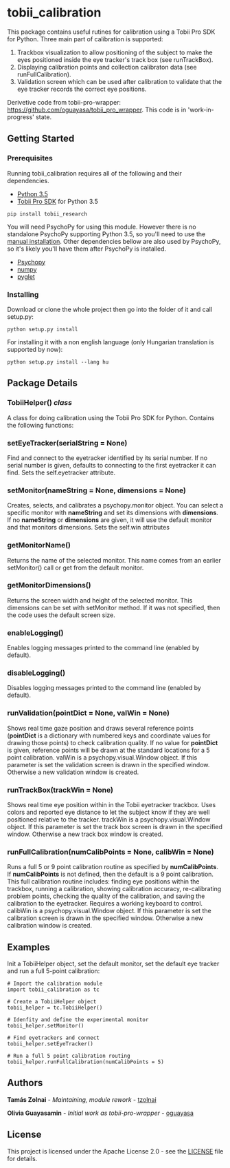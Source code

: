 # tobii_calibration

This package contains useful rutines for calibration using a Tobii Pro SDK for Python.
Three main part of calibration is supported:
1. Trackbox visualization to allow positioning of the subject to make
the eyes positioned inside the eye tracker's track box (see runTrackBox).
2. Displaying calibration points and collection calibraton data (see runFullCalibration).
3. Validation screen which can be used after calibration to validate that the eye tracker
records the correct eye positions.

Derivetive code from tobii-pro-wrapper: https://github.com/oguayasa/tobii_pro_wrapper.
This code is in 'work-in-progress' state.

## Getting Started

### Prerequisites
Running tobii_calibration requires all of the following and their dependencies.

* [Python 3.5](https://www.python.org/downloads/)
* [Tobii Pro SDK](https://pypi.org/project/tobii-research/) for Python 3.5

```
pip install tobii_research
```

You will need PsychoPy for using this module. However there is no standalone PsychoPy
supporting Python 3.5, so you'll need to use the [manual installation](https://www.psychopy.org/installation.html#manual-install).
Other dependencies bellow are also used by PsychoPy, so it's likely you'll have them after
PsychoPy is installed.

* [Psychopy](https://www.psychopy.org/installation.html#manual-install)
* [numpy](https://scipy.org/install.html)
* [pyglet](https://pyglet.readthedocs.io/en/pyglet-1.3-maintenance/)

### Installing

Download or clone the whole project then go into the folder of it and call setup.py:

```
python setup.py install
```

For installing it with a non english language (only Hungarian translation is supported by now):
```
python setup.py install --lang hu
```

## Package Details

### TobiiHelper() *class*
A class for doing calibration using the Tobii Pro SDK for Python. Contains the following functions:

### setEyeTracker(serialString = None)
Find and connect to the eyetracker identified by its serial number.
If no serial number is given, defaults to connecting to the first eyetracker it can find.
Sets the self.eyetracker attribute.

### setMonitor(nameString = None, dimensions = None)
Creates, selects, and calibrates a psychopy.monitor object. You can select a specific
monitor with **nameString** and set its dimensions with **dimensions**. If no **nameString** or
**dimensions** are given, it will use the default monitor and that monitors dimensions. Sets the
self.win attributes

### getMonitorName()
Returns the name of the selected monitor. This name comes from an earlier setMonitor() call
or get from the default monitor.

### getMonitorDimensions()
Returns the screen width and height of the selected monitor. This dimensions can be set with setMonitor
method. If it was not specified, then the code uses the default screen size.

### enableLogging()
Enables logging messages printed to the command line (enabled by default).

### disableLogging()
Disables logging messages printed to the command line (enabled by default).

### runValidation(pointDict = None, valWin = None)
Shows real time gaze position and draws several reference points (**pointDict** is a dictionary with numbered keys
and coordinate values for drawing those points) to check calibration quality. If no value for **pointDict** is given,
reference points will be drawn at the standard locations for a 5 point calibration.
valWin is a psychopy.visual.Window object. If this parameter is set the validation screen is drawn in the specified
window. Otherwise a new validation window is created.

### runTrackBox(trackWin = None)
Shows real time eye position within in the Tobii eyetracker trackbox. Uses colors and reported eye distance to let
the subject know if they are well positioned relative to the tracker.
trackWin is a psychopy.visual.Window object. If this parameter is set the track box screen is drawn in the specified
window. Otherwise a new track box window is created.

### runFullCalibration(numCalibPoints = None, calibWin = None)
Runs a full 5 or 9 point calibration routine as specified by **numCalibPoints**. If **numCalibPoints** is not defined,
then the default is a 9 point calibration. This full calibration routine includes: finding eye positions within the trackbox,
running a calibration, showing calibration accuracy, re-calibrating problem points, checking the quality of the calibration, and
saving the calibration to the eyetracker. Requires a working keyboard to control.
calibWin is a psychopy.visual.Window object. If this parameter is set the calibration screen is drawn in the specified
window. Otherwise a new calibration window is created.

## Examples

Init a TobiiHelper object, set the default monitor, set the default eye tracker
and run a full 5-point calibration:

```
# Import the calibration module
import tobii_calibration as tc

# Create a TobiiHelper object
tobii_helper = tc.TobiiHelper()

# Idenfity and define the experimental monitor
tobii_helper.setMonitor()

# Find eyetrackers and connect
tobii_helper.setEyeTracker()

# Run a full 5 point calibration routing
tobii_helper.runFullCalibration(numCalibPoints = 5)

```

## Authors

**Tamás Zolnai** - *Maintaining, module rework* - [tzolnai](https://github.com/tzolnai)

**Olivia Guayasamin** - *Initial work as tobii-pro-wrapper* - [oguayasa](https://github.com/oguayasa)

## License

This project is licensed under the Apache License 2.0 - see the [LICENSE](https://github.com/tzolnai/tobii_calibration/blob/master/LICENSE.txt) file for details.



